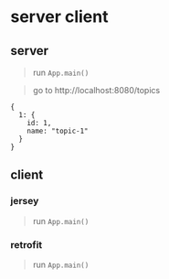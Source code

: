 # server client

## server

> run `App.main()`

> go to http://localhost:8080/topics

```
{
  1: {
    id: 1,
    name: "topic-1"
  }
}
```

## client
 
### jersey

> run `App.main()`

### retrofit

> run `App.main()`
